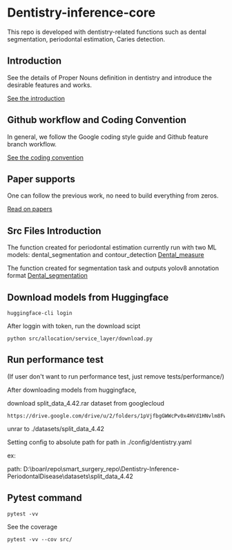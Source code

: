 # Dentistry-inference-core
This repo is developed with dentistry-related functions such as dental segmentation, periodontal estimation, Caries detection.

## Introduction
See the details of Proper Nouns definition in dentistry and introduce the desirable features and works.

[See the introduction](./docs/introduction.md)

## Github workflow and Coding Convention

In general, we follow the Google coding style guide and Github feature branch workflow.

[See the coding convention](./docs/coding_convention.md)

## Paper supports
One can follow the previous work, no need to build everything from zeros.

[Read on papers](./docs/papers.md)


## Src Files Introduction
The function created for periodontal estimation currently run with two ML models: dental_segmentation and contour_detection
[Dental_measure](./src/allocation/domain/dental_measure/main.py)

The function created for segmentation task and outputs yolov8 annotation format
[Dental_segmentation](./src/allocation/domain/dental_segmentation/main.py)

## Download models from Huggingface

```
huggingface-cli login
```

After loggin with token, run the download scipt

```
python src/allocation/service_layer/download.py
```

## Run performance test

(If user don't want to run performance test, just remove tests/performance/)

After downloading models from huggingface,

download split_data_4.42.rar dataset from googlecloud
```
https://drive.google.com/drive/u/2/folders/1pVjfbgGWWcPv0x4HVd1HNvlm8Fwi5VNg
```
unrar to ./datasets/split_data_4.42

Setting config to absolute path for path in ./config/dentistry.yaml

ex:

path: D:\boan\repo\smart_surgery_repo\Dentistry-Inference-PeriodontalDisease\datasets\split_data_4.42

## Pytest command
```
pytest -vv
```
See the coverage

```
pytest -vv --cov src/
```